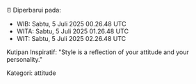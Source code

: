 ⏰ Diperbarui pada:
- WIB: Sabtu, 5 Juli 2025 00.26.48 UTC
- WITA: Sabtu, 5 Juli 2025 01.26.48 UTC
- WIT: Sabtu, 5 Juli 2025 02.26.48 UTC

Kutipan Inspiratif:
"Style is a reflection of your attitude and your personality."


Kategori: attitude

